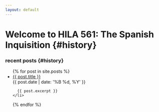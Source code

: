 ```yaml
---
layout: default 
---
```


# Welcome to HILA 561: The Spanish Inquisition {#history}

### recent posts {#history}

<ul>
  {% for post in site.posts %}
    <li>
      <a href="/561-Inquisition{{ post.url }}">{{ post.title }}</a>  
      <br>
      {{ post.date | date: '%B %d, %Y' }}

      {{ post.excerpt }}
    </li>
  {% endfor %}
</ul>
